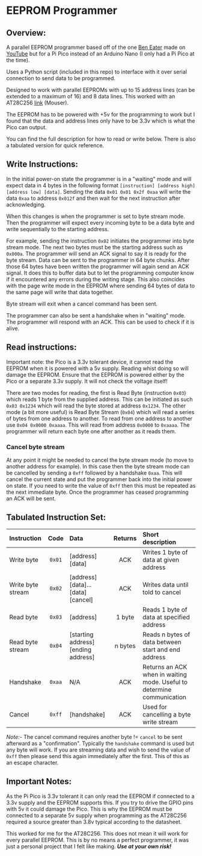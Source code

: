 # EEPROM Programmer

## Overview:
A parallel EEPROM programmer based off of the one [Ben Eater](https://github.com/beneater/eeprom-programmer) made on [YouTube](https://www.youtube.com/watch?v=K88pgWhEb1M) but for a Pi Pico instead of an Arduino Nano (I only had a Pi Pico at the time). 

Uses a Python script (included in this repo) to interface with it over serial connection to send data to be programmed.

Designed to work with parallel EEPROMs with up to 15 address lines (can be extended to a maximum of 16) and 8 data lines. This worked with an AT28C256 [link](https://mou.sr/3UmaxqV) (Mouser).

The EEPROM has to be powered with +5v for the programming to work but I found that the data and address lines only have to be 3.3v which is what the Pico can output.

You can find the full description for how to read or write below. There is also a tabulated version for quick reference.


## Write Instructions:

In the initial power-on state the programmer is in a "waiting" mode and will expect data in 4 bytes in the following format `[instruction] [address high] [address low] [data]`. Sending the data `0x01 0x01 0x2f 0xaa` will write the data `0xaa` to address `0x012f` and then wait for the next instruction after acknowledging.

When this changes is when the programmer is set to byte stream mode. Then the programmer will expect every incoming byte to be a data byte and write sequentially to the starting address.

For example, sending the instruction `0x02` initiates the programmer into byte stream mode. The next two bytes must be the starting address such as `0x000a`. The programmer will send an ACK signal to say it is ready for the byte stream. Data can be sent to the programmer in 64 byte chunks. After those 64 bytes have been written the programmer will again send an ACK signal. It does this to buffer data but to let the programming computer know if it encountered any errors during the writing stage. This also coincides with the page write mode in the EEPROM where sending 64 bytes of data to the same page will write that data together.

Byte stream will exit when a cancel command has been sent.

The programmer can also be sent a handshake when in "waiting" mode. The programmer will respond with an ACK. This can be used to check if it is alive.

## Read instructions:

Important note: the Pico is a 3.3v tolerant device, it cannot read the EEPROM when it is powered with a 5v supply. Reading whist doing so will damage the EEPROM. Ensure that the EEPROM is powered either by the Pico or a separate 3.3v supply. It will not check the voltage itself!

There are two modes for reading, the first is Read Byte (instruction `0x03`) which reads 1 byte from the supplied address. This can be initiated as such `0x03 0x1234` which will read the byte stored at address `0x1234`. The other mode (a bit more useful) is Read Byte Stream (`0x04`) which will read a series of bytes from one address to another. To read from one address to another use `0x04 0x0000 0xaaaa`. This will read from address `0x0000` to `0xaaaa`. The programmer will return each byte one after another as it reads them.

### Cancel byte stream

At any point it might be needed to cancel the byte stream mode (to move to another address for example). In this case then the byte stream mode can be cancelled by sending a `0xff` followed by a handshake `0xaa`. This will cancel the current state and put the programmer back into the initial power on state. If you need to write the value of `0xff` then this must be repeated as the next immediate byte. Once the programmer has ceased programming an ACK will be sent.

## Tabulated Instruction Set:

| Instruction       | Code    | Data                               | Returns       | Short description |
| :---              | :---:   | :---                               | :---:         | :--- |
| Write byte        | `0x01`  | [address][data]                    | ACK           | Writes 1 byte of data at given address |
| Write byte stream | `0x02`  | [address][data]...[data][cancel]   | ACK           | Writes data until told to cancel |
| Read byte         | `0x03`  | [address]                          | 1 byte        | Reads 1 byte of data at specified address |
| Read byte stream  | `0x04`  | [starting address][ending address] | n bytes       | Reads n bytes of data between start and end address |
| Handshake         | `0xaa`  | N/A                                | ACK           | Returns an ACK when in waiting mode. Useful to determine communication |
| Cancel            | `0xff`  | [handshake]                        | ACK           | Used for cancelling a byte write stream |

*Note:-* The cancel command requires another byte != `cancel` to be sent afterward as a "confirmation". Typically the `handshake` command is used but any byte will work. If you are streaming data and wish to send the value of `0xff` then please send this again immediately after the first. This of this as an escape character.

## Important Notes:

As the Pi Pico is 3.3v tolerant it can only read the EEPROM if connected to a 3.3v supply and the EEPROM supports this. If you try to drive the GPIO pins with 5v it could damage the Pico. This is why the EEPROM must be connected to a separate 5v supply when programming as the AT28C256 required a source greater than 3.8v typical according to the datasheet.

This worked for me for the AT28C256. This does not mean it will work for every parallel EEPROM. This is by no means a perfect programmer, it was just a personal project that I felt like making. ***Use at your own risk!***
